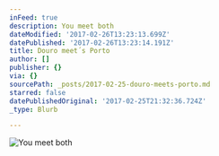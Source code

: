 ```yaml
---
inFeed: true
description: You meet both
dateModified: '2017-02-26T13:23:13.699Z'
datePublished: '2017-02-26T13:23:14.191Z'
title: Douro meet´s Porto
author: []
publisher: {}
via: {}
sourcePath: _posts/2017-02-25-douro-meets-porto.md
starred: false
datePublishedOriginal: '2017-02-25T21:32:36.724Z'
_type: Blurb

---
```

![You meet both](https://the-grid-user-content.s3-us-west-2.amazonaws.com/9bbe5b47-ebd6-479e-a353-c040abac46b4.jpg)